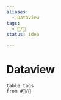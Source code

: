 ```yaml
---
aliases:
  - Dataview
tags:
  - 📝/🌱
status: idea

---
```


# Dataview

```dataview
table tags
from #📝/🌱 
```